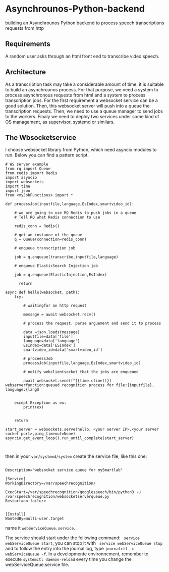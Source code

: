 # Asynchrounos-Python-backend
building an Asynchrounos Python backend to process speech transcriptions requests from http

## Requirements
A random user asks through an html front end to transcribe video speech.

## Architecture
As a transcription task may take a considerable amount of time, it is suitable to build an asynchrounos process.
For that purpose, we need a system to process asynchronous requests from html and a system to process transcription jobs.
For the first requirement a websocket service can be a good solution. Then, this websocket server will push into a queue the transcription requests.
Then, we need to use a queue manager to send jobs to the workers.
Finaly we need to deploy two services under some kind of OS management, as supervisor, systemd or similars.

## The Wbsocketservice
I choose websocket library from Python, which need asyncio modules to run. Below you can find a pattern script.

```
# WS server example
from rq import Queue
from redis import Redis
import asyncio
import websockets
import time
import json
from <myJobFunctions> import *

def processJob(inputfile,language,EsIndex,smartvideo_id):

    # we are going to use RQ Redis to push jobs in a queue
    # Tell RQ what Redis connection to use
    
    redis_conn = Redis()

    # get an instance of the queue
    q = Queue(connection=redis_conn)
 
    # enqueue transcription job
    
    job = q.enqueue(transcribe,inputfile,language)
    
    # enqueue ElasticSearch Injection job
    
    job = q.enqueue(ElasticInjection,EsIndex)
    
      return

async def hello(websocket, path):
    try:

        # waitingfor an http request
        
        message = await websocket.recv()
        
        # process the request, parse arguement and send it to process
        
        data =json.loads(message)
        inputfile=data['file']
        language=data['language']
        EsIndex=data['ESIndex']
        smartvideo_id=data['smartvideo_id']
        
        # proceessJob
        processJob(inputfile,language,EsIndex,smartvideo_id)
        
        # notify webclientsocket that the jobs are enqueued
        
        await websocket.send(f"[{time.ctime()}] webserverfunction:queued recognition process for file:{inputfile}, language:{lang$


    except Exception as ex:
        print(ex)


    return

start_server = websockets.serve(hello, <your server IP>,<your server socket port>,ping_timeout=None)
asyncio.get_event_loop().run_until_complete(start_server)

    
```


then in your ```var/systemd/system``` create the service file, like this one:

```

Description="websocket service queue for mySmartlab"

[Service]
WorkingDirectory=/var/speechrecognition/

ExecStart=/var/speechrecognition/googlespeech/bin/python3 -u /var/speechrecognition/websocketserverqueue.py
Restart=on-failure


[Install]
WantedBy=multi-user.target

```
name it ```webServiceQueue.service```.

The service should start under the following command: ``` service webServiceQueue start```, you can stop it with ``` service webServiceQueue stop``` and to follow the entry into the journal log, type ```journalctl -u webServiceQueue -f```.
In a developmente environnement, remember to execute ````systemctl daemon-reload```` every time you change the webServiceQueue.service file.
